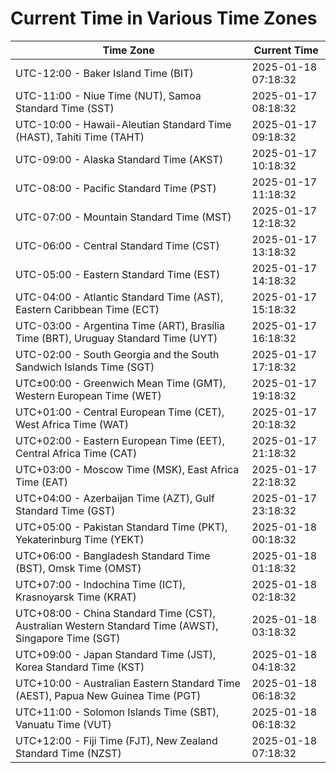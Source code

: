 # Current Time in Various Time Zones

| Time Zone | Current Time |
|-----------|--------------|
| UTC-12:00 - Baker Island Time (BIT) | 2025-01-18 07:18:32 |
| UTC-11:00 - Niue Time (NUT), Samoa Standard Time (SST) | 2025-01-17 08:18:32 |
| UTC-10:00 - Hawaii-Aleutian Standard Time (HAST), Tahiti Time (TAHT) | 2025-01-17 09:18:32 |
| UTC-09:00 - Alaska Standard Time (AKST) | 2025-01-17 10:18:32 |
| UTC-08:00 - Pacific Standard Time (PST) | 2025-01-17 11:18:32 |
| UTC-07:00 - Mountain Standard Time (MST) | 2025-01-17 12:18:32 |
| UTC-06:00 - Central Standard Time (CST) | 2025-01-17 13:18:32 |
| UTC-05:00 - Eastern Standard Time (EST) | 2025-01-17 14:18:32 |
| UTC-04:00 - Atlantic Standard Time (AST), Eastern Caribbean Time (ECT) | 2025-01-17 15:18:32 |
| UTC-03:00 - Argentina Time (ART), Brasília Time (BRT), Uruguay Standard Time (UYT) | 2025-01-17 16:18:32 |
| UTC-02:00 - South Georgia and the South Sandwich Islands Time (SGT) | 2025-01-17 17:18:32 |
| UTC±00:00 - Greenwich Mean Time (GMT), Western European Time (WET) | 2025-01-17 19:18:32 |
| UTC+01:00 - Central European Time (CET), West Africa Time (WAT) | 2025-01-17 20:18:32 |
| UTC+02:00 - Eastern European Time (EET), Central Africa Time (CAT) | 2025-01-17 21:18:32 |
| UTC+03:00 - Moscow Time (MSK), East Africa Time (EAT) | 2025-01-17 22:18:32 |
| UTC+04:00 - Azerbaijan Time (AZT), Gulf Standard Time (GST) | 2025-01-17 23:18:32 |
| UTC+05:00 - Pakistan Standard Time (PKT), Yekaterinburg Time (YEKT) | 2025-01-18 00:18:32 |
| UTC+06:00 - Bangladesh Standard Time (BST), Omsk Time (OMST) | 2025-01-18 01:18:32 |
| UTC+07:00 - Indochina Time (ICT), Krasnoyarsk Time (KRAT) | 2025-01-18 02:18:32 |
| UTC+08:00 - China Standard Time (CST), Australian Western Standard Time (AWST), Singapore Time (SGT) | 2025-01-18 03:18:32 |
| UTC+09:00 - Japan Standard Time (JST), Korea Standard Time (KST) | 2025-01-18 04:18:32 |
| UTC+10:00 - Australian Eastern Standard Time (AEST), Papua New Guinea Time (PGT) | 2025-01-18 06:18:32 |
| UTC+11:00 - Solomon Islands Time (SBT), Vanuatu Time (VUT) | 2025-01-18 06:18:32 |
| UTC+12:00 - Fiji Time (FJT), New Zealand Standard Time (NZST) | 2025-01-18 07:18:32 |
